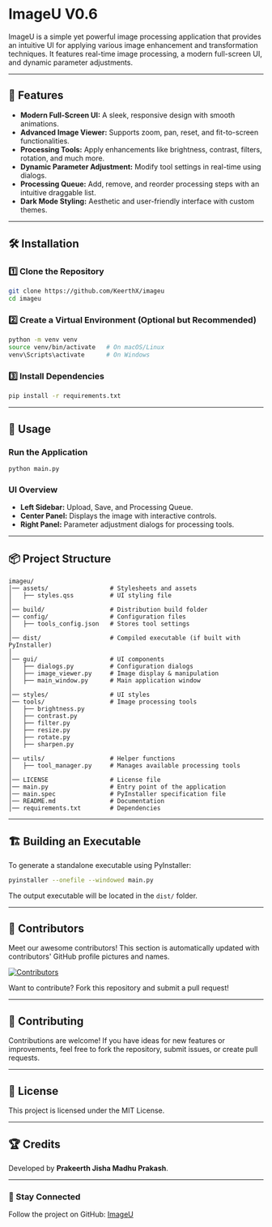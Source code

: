 # ImageU V0.6

ImageU is a simple yet powerful image processing application that provides an intuitive UI for applying various image enhancement and transformation techniques. It features real-time image processing, a modern full-screen UI, and dynamic parameter adjustments.

---

## 🚀 Features

- **Modern Full-Screen UI:** A sleek, responsive design with smooth animations.
- **Advanced Image Viewer:** Supports zoom, pan, reset, and fit-to-screen functionalities.
- **Processing Tools:** Apply enhancements like brightness, contrast, filters, rotation, and much more.
- **Dynamic Parameter Adjustment:** Modify tool settings in real-time using dialogs.
- **Processing Queue:** Add, remove, and reorder processing steps with an intuitive draggable list.
- **Dark Mode Styling:** Aesthetic and user-friendly interface with custom themes.

---

## 🛠 Installation

### 1️⃣ Clone the Repository
```sh
git clone https://github.com/KeerthX/imageu
cd imageu
```

### 2️⃣ Create a Virtual Environment (Optional but Recommended)
```sh
python -m venv venv
source venv/bin/activate   # On macOS/Linux
venv\Scripts\activate      # On Windows
```

### 3️⃣ Install Dependencies
```sh
pip install -r requirements.txt
```

---

## 🎨 Usage

### Run the Application
```sh
python main.py
```

### UI Overview
- **Left Sidebar:** Upload, Save, and Processing Queue.
- **Center Panel:** Displays the image with interactive controls.
- **Right Panel:** Parameter adjustment dialogs for processing tools.

---

## 📦 Project Structure
```
imageu/
│── assets/                 # Stylesheets and assets
│   ├── styles.qss          # UI styling file
│
│── build/                  # Distribution build folder
│── config/                 # Configuration files
│   ├── tools_config.json   # Stores tool settings
│
│── dist/                   # Compiled executable (if built with PyInstaller)
│
│── gui/                    # UI components
│   ├── dialogs.py          # Configuration dialogs
│   ├── image_viewer.py     # Image display & manipulation
│   ├── main_window.py      # Main application window
│
│── styles/                 # UI styles
│── tools/                  # Image processing tools
│   ├── brightness.py
│   ├── contrast.py
│   ├── filter.py
│   ├── resize.py
│   ├── rotate.py
│   ├── sharpen.py
│
│── utils/                  # Helper functions
│   ├── tool_manager.py     # Manages available processing tools
│
│── LICENSE                 # License file
│── main.py                 # Entry point of the application
│── main.spec               # PyInstaller specification file
│── README.md               # Documentation
│── requirements.txt        # Dependencies
```

---

## 🏗 Building an Executable
To generate a standalone executable using PyInstaller:
```sh
pyinstaller --onefile --windowed main.py
```
The output executable will be located in the `dist/` folder.

---

## 🌟 Contributors

Meet our awesome contributors! This section is automatically updated with contributors' GitHub profile pictures and names.

[![Contributors](https://contrib.rocks/image?repo=KeerthX/imageu)](https://github.com/KeerthX/imageu/graphs/contributors)

Want to contribute? Fork this repository and submit a pull request!

---

## 🤝 Contributing

Contributions are welcome! If you have ideas for new features or improvements, feel free to fork the repository, submit issues, or create pull requests.

---

## 📜 License

This project is licensed under the MIT License.

---

## 🏆 Credits

Developed by **Prakeerth Jisha Madhu Prakash**.

---

### 🔗 Stay Connected
Follow the project on GitHub: [ImageU](https://github.com/KeerthX/imageu)
